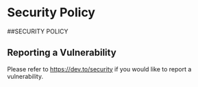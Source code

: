 # Security Policy
##SECURITY POLICY
## Reporting a Vulnerability


Please refer to https://dev.to/security if you would like to report a
vulnerability.

